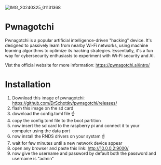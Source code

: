 ![IMG_20240325_01131368](https://github.com/Arnxb007/Pwnagotchi-on-waveshare-v4/assets/151598485/f1f1d133-2eda-4464-9ad3-833733238367)
# Pwnagotchi
Pwnagotchi is a popular artificial intelligence-driven "hacking" device.  It's designed to passively learn from nearby Wi-Fi networks, using machine learning algorithms to optimize its hacking strategies. Essentially, it's a fun way for cybersecurity enthusiasts to experiment with Wi-Fi security and AI.

Vist the official website for more information: https://pwnagotchi.ai/intro/

# Installation
1. Download this image of pwnagotchi: https://github.com/DrSchottky/pwnagotchi/releases/
2. flash this image on the sd card
3. download the config.toml file ☝️
4. copy the config.toml file to the boot partition 
5. now insert the sd card to the raspberry pi and connect it to your computer using the data port
6. now install the RNDS drivers on your systam ☝️
7. wait for few minutes until a new network device appear
8. open any browser and paste this link: http://10.0.0.2:9000/
9. now give the username and password by default both the password and username is "admin"

